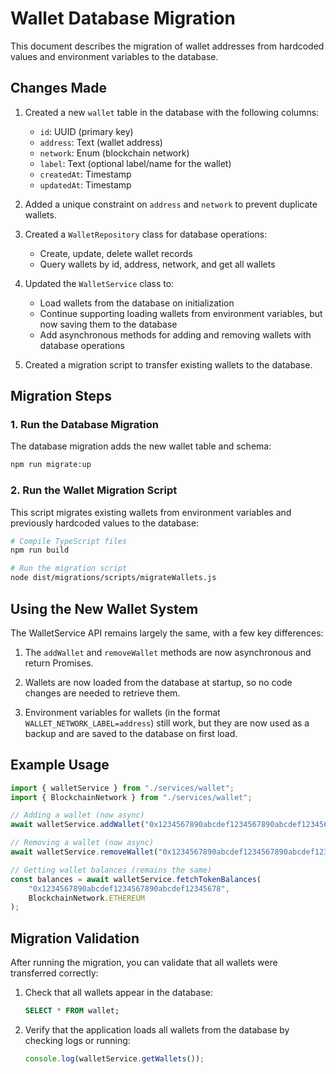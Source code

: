 # Wallet Database Migration

This document describes the migration of wallet addresses from hardcoded values and environment variables to the database.

## Changes Made

1. Created a new `wallet` table in the database with the following columns:

    - `id`: UUID (primary key)
    - `address`: Text (wallet address)
    - `network`: Enum (blockchain network)
    - `label`: Text (optional label/name for the wallet)
    - `createdAt`: Timestamp
    - `updatedAt`: Timestamp

2. Added a unique constraint on `address` and `network` to prevent duplicate wallets.

3. Created a `WalletRepository` class for database operations:

    - Create, update, delete wallet records
    - Query wallets by id, address, network, and get all wallets

4. Updated the `WalletService` class to:

    - Load wallets from the database on initialization
    - Continue supporting loading wallets from environment variables, but now saving them to the database
    - Add asynchronous methods for adding and removing wallets with database operations

5. Created a migration script to transfer existing wallets to the database.

## Migration Steps

### 1. Run the Database Migration

The database migration adds the new wallet table and schema:

```bash
npm run migrate:up
```

### 2. Run the Wallet Migration Script

This script migrates existing wallets from environment variables and previously hardcoded values to the database:

```bash
# Compile TypeScript files
npm run build

# Run the migration script
node dist/migrations/scripts/migrateWallets.js
```

## Using the New Wallet System

The WalletService API remains largely the same, with a few key differences:

1. The `addWallet` and `removeWallet` methods are now asynchronous and return Promises.

2. Wallets are now loaded from the database at startup, so no code changes are needed to retrieve them.

3. Environment variables for wallets (in the format `WALLET_NETWORK_LABEL=address`) still work, but they are now used as a backup and are saved to the database on first load.

## Example Usage

```typescript
import { walletService } from "./services/wallet";
import { BlockchainNetwork } from "./services/wallet";

// Adding a wallet (now async)
await walletService.addWallet("0x1234567890abcdef1234567890abcdef12345678", BlockchainNetwork.ETHEREUM, "my_wallet");

// Removing a wallet (now async)
await walletService.removeWallet("0x1234567890abcdef1234567890abcdef12345678", BlockchainNetwork.ETHEREUM);

// Getting wallet balances (remains the same)
const balances = await walletService.fetchTokenBalances(
    "0x1234567890abcdef1234567890abcdef12345678",
    BlockchainNetwork.ETHEREUM
);
```

## Migration Validation

After running the migration, you can validate that all wallets were transferred correctly:

1. Check that all wallets appear in the database:

    ```sql
    SELECT * FROM wallet;
    ```

2. Verify that the application loads all wallets from the database by checking logs or running:
    ```typescript
    console.log(walletService.getWallets());
    ```
